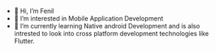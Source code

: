 - 👋 Hi, I’m Fenil
- 👀 I’m interested in Mobile Application Development
- 🌱 I’m currently learning Native android Development and is also intrested to look into cross platform development technologies like Flutter.


<!---
wallace08797/wallace08797 is a ✨ special ✨ repository because its `README.md` (this file) appears on your GitHub profile.
You can click the Preview link to take a look at your changes.
--->
